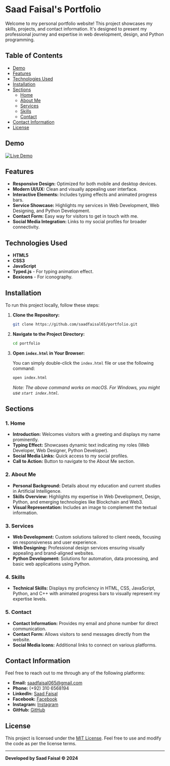 # Saad Faisal's Portfolio

Welcome to my personal portfolio website! This project showcases my skills, projects, and contact information. It's designed to present my professional journey and expertise in web development, design, and Python programming.

## Table of Contents

- [Demo](#demo)
- [Features](#features)
- [Technologies Used](#technologies-used)
- [Installation](#installation)
- [Sections](#sections)
  - [Home](#1-home)
  - [About Me](#2-about-me)
  - [Services](#3-services)
  - [Skills](#4-skills)
  - [Contact](#5-contact)
- [Contact Information](#contact-information)
- [License](#license)

## Demo

[![Live Demo](https://img.shields.io/badge/Live-Demo-blue)](https://saadfaisal-my-portfolio.netlify.app/) <!-- Replace `#` with your live site URL when available -->

## Features

- **Responsive Design:** Optimized for both mobile and desktop devices.
- **Modern UI/UX:** Clean and visually appealing user interface.
- **Interactive Elements:** Includes typing effects and animated progress bars.
- **Service Showcase:** Highlights my services in Web Development, Web Designing, and Python Development.
- **Contact Form:** Easy way for visitors to get in touch with me.
- **Social Media Integration:** Links to my social profiles for broader connectivity.

## Technologies Used

- **HTML5**
- **CSS3**
- **JavaScript**
- **Typed.js** - For typing animation effect.
- **Boxicons** - For iconography.

## Installation

To run this project locally, follow these steps:

1. **Clone the Repository:**

    ```bash
    git clone https://github.com/saadfaisal65/portfolio.git
    ```

2. **Navigate to the Project Directory:**

    ```bash
    cd portfolio
    ```

3. **Open `index.html` in Your Browser:**

    You can simply double-click the `index.html` file or use the following command:

    ```bash
    open index.html
    ```

    *Note: The above command works on macOS. For Windows, you might use `start index.html`.*

## Sections

### 1. Home

- **Introduction:** Welcomes visitors with a greeting and displays my name prominently.
- **Typing Effect:** Showcases dynamic text indicating my roles (Web Developer, Web Designer, Python Developer).
- **Social Media Links:** Quick access to my social profiles.
- **Call to Action:** Button to navigate to the About Me section.

### 2. About Me

- **Personal Background:** Details about my education and current studies in Artificial Intelligence.
- **Skills Overview:** Highlights my expertise in Web Development, Design, Python, and emerging technologies like Blockchain and Web3.
- **Visual Representation:** Includes an image to complement the textual information.

### 3. Services

- **Web Development:** Custom solutions tailored to client needs, focusing on responsiveness and user experience.
- **Web Designing:** Professional design services ensuring visually appealing and brand-aligned websites.
- **Python Development:** Solutions for automation, data processing, and basic web applications using Python.

### 4. Skills

- **Technical Skills:** Displays my proficiency in HTML, CSS, JavaScript, Python, and C++ with animated progress bars to visually represent my expertise levels.

### 5. Contact

- **Contact Information:** Provides my email and phone number for direct communication.
- **Contact Form:** Allows visitors to send messages directly from the website.
- **Social Media Icons:** Additional links to connect on various platforms.

## Contact Information

Feel free to reach out to me through any of the following platforms:

- **Email:** [saadfaisal065@gmail.com](mailto:saadfaisal065@gmail.com)
- **Phone:** (+92) 310 6568194
- **LinkedIn:** [Saad Faisal](https://www.linkedin.com/in/saad-faisal-3a60a8262)
- **Facebook:** [Facebook](https://www.facebook.com/?ref=homescreenpwa)
- **Instagram:** [Instagram](https://www.instagram.com/saad__faisal_/)
- **GitHub:** [GitHub](https://github.com/saadfaisal65)

## License

This project is licensed under the [MIT License](LICENSE). Feel free to use and modify the code as per the license terms.

---

**Developed by Saad Faisal © 2024**

